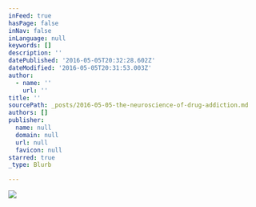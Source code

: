```yaml
---
inFeed: true
hasPage: false
inNav: false
inLanguage: null
keywords: []
description: ''
datePublished: '2016-05-05T20:32:28.602Z'
dateModified: '2016-05-05T20:31:53.003Z'
author:
  - name: ''
    url: ''
title: ''
sourcePath: _posts/2016-05-05-the-neuroscience-of-drug-addiction.md
authors: []
publisher:
  name: null
  domain: null
  url: null
  favicon: null
starred: true
_type: Blurb

---
```

![](https://the-grid-user-content.s3-us-west-2.amazonaws.com/f8930c61-1bff-4e1d-84e6-ef8147dd43d9.jpg)